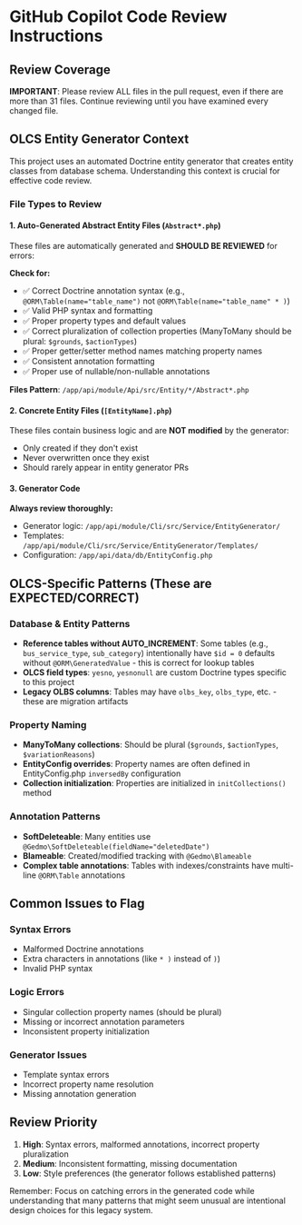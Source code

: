 # GitHub Copilot Code Review Instructions

## Review Coverage

**IMPORTANT**: Please review ALL files in the pull request, even if there are more than 31 files. Continue reviewing until you have examined every changed file.

## OLCS Entity Generator Context

This project uses an automated Doctrine entity generator that creates entity classes from database schema. Understanding this context is crucial for effective code review.

### File Types to Review

#### 1. Auto-Generated Abstract Entity Files (`Abstract*.php`)

These files are automatically generated and **SHOULD BE REVIEWED** for errors:

**Check for:**

- ✅ Correct Doctrine annotation syntax (e.g., `@ORM\Table(name="table_name")` not `@ORM\Table(name="table_name" * )`)
- ✅ Valid PHP syntax and formatting
- ✅ Proper property types and default values
- ✅ Correct pluralization of collection properties (ManyToMany should be plural: `$grounds`, `$actionTypes`)
- ✅ Proper getter/setter method names matching property names
- ✅ Consistent annotation formatting
- ✅ Proper use of nullable/non-nullable annotations

**Files Pattern**: `/app/api/module/Api/src/Entity/*/Abstract*.php`

#### 2. Concrete Entity Files (`[EntityName].php`)

These files contain business logic and are **NOT modified** by the generator:

- Only created if they don't exist
- Never overwritten once they exist
- Should rarely appear in entity generator PRs

#### 3. Generator Code

**Always review thoroughly:**

- Generator logic: `/app/api/module/Cli/src/Service/EntityGenerator/`
- Templates: `/app/api/module/Cli/src/Service/EntityGenerator/Templates/`
- Configuration: `/app/api/data/db/EntityConfig.php`

## OLCS-Specific Patterns (These are EXPECTED/CORRECT)

### Database & Entity Patterns

- **Reference tables without AUTO_INCREMENT**: Some tables (e.g., `bus_service_type`, `sub_category`) intentionally have `$id = 0` defaults without `@ORM\GeneratedValue` - this is correct for lookup tables
- **OLCS field types**: `yesno`, `yesnonull` are custom Doctrine types specific to this project
- **Legacy OLBS columns**: Tables may have `olbs_key`, `olbs_type`, etc. - these are migration artifacts

### Property Naming

- **ManyToMany collections**: Should be plural (`$grounds`, `$actionTypes`, `$variationReasons`)
- **EntityConfig overrides**: Property names are often defined in EntityConfig.php `inversedBy` configuration
- **Collection initialization**: Properties are initialized in `initCollections()` method

### Annotation Patterns

- **SoftDeleteable**: Many entities use `@Gedmo\SoftDeleteable(fieldName="deletedDate")`
- **Blameable**: Created/modified tracking with `@Gedmo\Blameable`
- **Complex table annotations**: Tables with indexes/constraints have multi-line `@ORM\Table` annotations

## Common Issues to Flag

### Syntax Errors

- Malformed Doctrine annotations
- Extra characters in annotations (like `* )` instead of `)`)
- Invalid PHP syntax

### Logic Errors

- Singular collection property names (should be plural)
- Missing or incorrect annotation parameters
- Inconsistent property initialization

### Generator Issues

- Template syntax errors
- Incorrect property name resolution
- Missing annotation generation

## Review Priority

1. **High**: Syntax errors, malformed annotations, incorrect property pluralization
2. **Medium**: Inconsistent formatting, missing documentation
3. **Low**: Style preferences (the generator follows established patterns)

Remember: Focus on catching errors in the generated code while understanding that many patterns that might seem unusual are intentional design choices for this legacy system.
